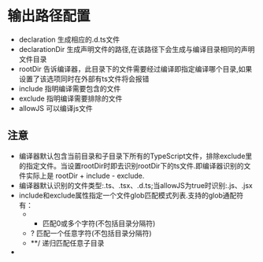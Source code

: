 # 输出路径配置

* declaration 生成相应的.d.ts文件
* declarationDir 生成声明文件的路径,在该路径下会生成与编译目录相同的声明文件目录
* rootDir 告诉编译器，此目录下的文件需要经过编译即指定编译哪个目录,如果设置了该选项同时在外部有ts文件将会报错
* include 指明编译需要包含的文件
* exclude 指明编译需要排除的文件
* allowJS 可以编译js文件
<!-- * rootDirs 根文件夹列表，其组合内容表示运行时组合工程结构的内容 -->
<!-- * sourceRoots 指定调试器应该找到的ts文件路径 -->
<!-- * mapRoot 为调试器指定sourcemap文件的路径(不是使用生成时的路径)。当 .map文件是在运行时指定的，并不同于 js文件的地址时使用这个标记。指定的路径会嵌入到 sourceMap里告诉调试器到哪里去找它们。 -->


## 注意

* 编译器默认包含当前目录和子目录下所有的TypeScript文件，排除exclude里的指定文件。当设置rootDir时即去识别rootDir下的ts文件.即编译器识别的文件实际上是 rootDir + include - exclude.
* 编译器默认识别的文件类型:.ts、.tsx、.d.ts;当allowJS为true时识别:.js、.jsx
* include和exclude属性指定一个文件glob匹配模式列表.支持的glob通配符有：
    * * 匹配0或多个字符(不包括目录分隔符)
    * ? 匹配一个任意字符(不包括目录分隔符)
    * **/ 递归匹配任意子目录
* 